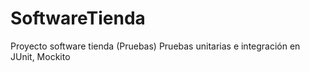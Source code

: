 # SoftwareTienda
Proyecto software tienda (Pruebas)
Pruebas unitarias e integración en JUnit, Mockito
